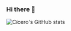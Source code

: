 ### Hi there 👋

![Cícero's GitHub stats](https://github-readme-stats-ten-iota-45.vercel.app/api?username=c1c3ro&show_icons=true&theme=radical)

<!--
**c1c3ro/c1c3ro** is a ✨ _special_ ✨ repository because its `README.md` (this file) appears on your GitHub profile.

Here are some ideas to get you started:

- 🔭 I’m currently working on ...
- 🌱 I’m currently learning ...
- 👯 I’m looking to collaborate on ...
- 🤔 I’m looking for help with ...
- 💬 Ask me about ...
- 📫 How to reach me: ...
- 😄 Pronouns: ...
- ⚡ Fun fact: ...
-->
